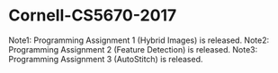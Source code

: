 # Cornell-CS5670-2017

Note1: Programming Assignment 1 (Hybrid Images) is released.
Note2: Programming Assignment 2 (Feature Detection) is released.
Note3: Programming Assignment 3 (AutoStitch) is released.
